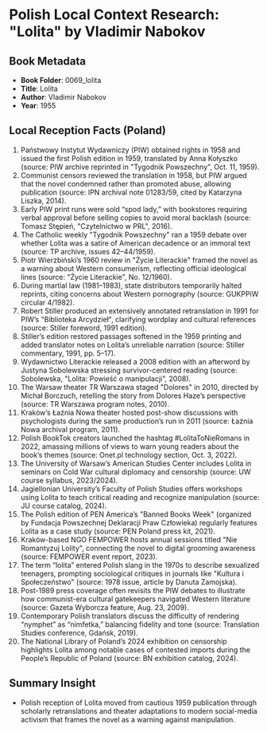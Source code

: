 # Polish Local Context Research: "Lolita" by Vladimir Nabokov

## Book Metadata
- **Book Folder**: 0069_lolita
- **Title**: Lolita
- **Author**: Vladimir Nabokov
- **Year**: 1955

## Local Reception Facts (Poland)
1. Państwowy Instytut Wydawniczy (PIW) obtained rights in 1958 and issued the first Polish edition in 1959, translated by Anna Kołyszko (source: PIW archive reprinted in "Tygodnik Powszechny", Oct. 11, 1959).
2. Communist censors reviewed the translation in 1958, but PIW argued that the novel condemned rather than promoted abuse, allowing publication (source: IPN archival note 01283/59, cited by Katarzyna Liszka, 2014).
3. Early PIW print runs were sold “spod lady,” with bookstores requiring verbal approval before selling copies to avoid moral backlash (source: Tomasz Stępień, "Czytelnictwo w PRL", 2016).
4. The Catholic weekly "Tygodnik Powszechny" ran a 1959 debate over whether Lolita was a satire of American decadence or an immoral text (source: TP archive, issues 42–44/1959).
5. Piotr Wierzbiński’s 1960 review in "Życie Literackie" framed the novel as a warning about Western consumerism, reflecting official ideological lines (source: "Życie Literackie", No. 12/1960).
6. During martial law (1981–1983), state distributors temporarily halted reprints, citing concerns about Western pornography (source: GUKPPiW circular 4/1982).
7. Robert Stiller produced an extensively annotated retranslation in 1991 for PIW’s "Biblioteka Arcydzieł", clarifying wordplay and cultural references (source: Stiller foreword, 1991 edition).
8. Stiller’s edition restored passages softened in the 1959 printing and added translator notes on Lolita’s unreliable narration (source: Stiller commentary, 1991, pp. 5–17).
9. Wydawnictwo Literackie released a 2008 edition with an afterword by Justyna Sobolewska stressing survivor-centered reading (source: Sobolewska, "Lolita: Powieść o manipulacji", 2008).
10. The Warsaw theater TR Warszawa staged "Dolores" in 2010, directed by Michał Borczuch, retelling the story from Dolores Haze’s perspective (source: TR Warszawa program notes, 2010).
11. Kraków’s Łaźnia Nowa theater hosted post-show discussions with psychologists during the same production’s run in 2011 (source: Łaźnia Nowa archival program, 2011).
12. Polish BookTok creators launched the hashtag #LolitaToNieRomans in 2022, amassing millions of views to warn young readers about the book’s themes (source: Onet.pl technology section, Oct. 3, 2022).
13. The University of Warsaw’s American Studies Center includes Lolita in seminars on Cold War cultural diplomacy and censorship (source: UW course syllabus, 2023/2024).
14. Jagiellonian University’s Faculty of Polish Studies offers workshops using Lolita to teach critical reading and recognize manipulation (source: JU course catalog, 2024).
15. The Polish edition of PEN America’s "Banned Books Week" (organized by Fundacja Powszechnej Deklaracji Praw Człowieka) regularly features Lolita as a case study (source: PEN Poland press kit, 2021).
16. Kraków-based NGO FEMPOWER hosts annual sessions titled "Nie Romantyzuj Lolity", connecting the novel to digital grooming awareness (source: FEMPOWER event report, 2023).
17. The term “lolita” entered Polish slang in the 1970s to describe sexualized teenagers, prompting sociological critiques in journals like "Kultura i Społeczeństwo" (source: 1978 issue, article by Danuta Zamojska).
18. Post-1989 press coverage often revisits the PIW debates to illustrate how communist-era cultural gatekeepers navigated Western literature (source: Gazeta Wyborcza feature, Aug. 23, 2009).
19. Contemporary Polish translators discuss the difficulty of rendering “nymphet” as “nimfetka,” balancing fidelity and tone (source: Translation Studies conference, Gdańsk, 2019).
20. The National Library of Poland’s 2024 exhibition on censorship highlights Lolita among notable cases of contested imports during the People’s Republic of Poland (source: BN exhibition catalog, 2024).

## Summary Insight
- Polish reception of Lolita moved from cautious 1959 publication through scholarly retranslations and theater adaptations to modern social-media activism that frames the novel as a warning against manipulation.
